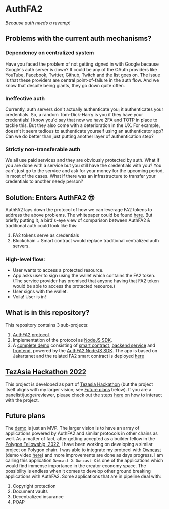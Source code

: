 # AuthFA2
_Because auth needs a revamp!_

## Problems with the current auth mechanisms?
### Dependency on centralized system
Have you faced the problem of not getting signed in with Google because Google's auth server is down? It could be any of the OAuth providers like YouTube, Facebook, Twitter, Github, Twitch and the list goes on. The issue is that these providers are central point-of-failure in the auth flow. And we know that despite being giants, they go down quite often.
### Ineffective auth
Currently, auth servers don't actually authenticate you; it authenticates your credentials. So, a random Tom-Dick-Harry is you if they have your credentials! I know you'd say that now we have 2FA and TOTP in place to tackle this. But they also come with a deterioration in the UX. For example, doesn't it seem tedious to authenticate yourself using an authenticator app? Can we do better than just putting another layer of authentication step?
### Strictly non-transferable auth
We all use paid services and they are obviously protected by auth. What if you are done with a service but you still have the credentials with you? You can't just go to the service and ask for your money for the upcoming period, in most of the cases. What if there was an infrastructure to transfer your credentials to another needy person?

## Solution: Enters AuthFA2 😎
AuthFA2 lays down the protocol of how we can leverage FA2 tokens to address the above problems. The whitepaper could be found [here][NFT-Auth WP]. But briefly putting it, a bird's-eye view of comparison between AuthFA2 & traditional auth could look like this:
1. FA2 tokens serve as credentials
2. Blockchain + Smart contract would replace traditional centralized auth servers.

### High-level flow:
- User wants to access a protected resource.
- App asks user to sign using the wallet which contains the FA2 token. (The service provider has promised that anyone having that FA2 token would be able to access the protected resource.)
- User signs with the wallet.
- Voila! User is in!

## What is in this repository?
This repository contains 3 sub-projects:
1. [AuthFA2 protocol][README AuthFA2].
2. Implementation of the protocol as [NodeJS SDK][AuthFA2 NodeJS SDK].
3. A [complete demo][Demo App] consisting of [smart contract][Demo FA2 Contract], [backend service][Demo Backend] and [frontend][Demo App], powered by the [AuthFA2 NodeJS SDK][AuthFA2 NodeJS SDK]. The app is based on Jakartanet and the related FA2 smart contract is deployed [here][Demo FA2 Contract]

## [TezAsia Hackathon 2022][Tezasia Hackathon]
This project is developed as part of [Tezasia Hackathon][Tezasia Hackathon] (but the project itself aligns with my larger vision; see [Future plans][Future plans] below). If you are a panelist/judge/reviewer, please check out the steps [here][README Frontend] on how to interact with the project.

## Future plans
The [demo][Demo App] is just an MVP. The larger vision is to have an array of applications powered by AuthFA2 and similar protocols in other chains as well. As a matter of fact, after getting accepted as a builder fellow in the [Polygon Fellowship, 2022][Polygon Fellowship 2022], I have been working on developing a similar project on Polygon chain. I was able to integrate my protocol with [Owncast][Owncast Repo] (demo video [here][Owncast-X demo]) and more improvements are done as days progress. I am calling this application `Owncast-X`.
`Owncast-X` is one of the applications which would find immense importance in the creator economy space. The possibility is endless when it comes to develop other ground breaking applications with AuthFA2. Some applications that are in pipeline deal with:
1. Copyright protection
2. Document vaults
3. Decentralized insurance
4. POAP

[Tezasia Hackathon]: <https://unstop.com/competition/tezasia-hackathon-tezos-india-357710>
[NFT-Auth WP]: <https://www.notion.so/ankitshubham/NFT-Auth-Protocol-4de9641932a24ec3a59665adc97b3ebb>
[Polygon Fellowship 2022]: <https://polygon.technology/polygon-fellowship/>
[Polygon Fellowship project]: <https://devfolio.co/projects/nft-auth-d07d>
[Owncast Repo]: <https://github.com/owncast/owncast>
[Owncast-X Demo]: <https://www.youtube.com/watch?v=7Sy4ijl2Nc8>
[AuthFA2 NodeJS SDK]: <https://www.npmjs.com/package/authfa2>
[README AuthFA2]: <../main/authfa2-js/README.md>
[README Frontend]: <../main/frontend/README.md>
[README Auth Server]: <../main/auth-server/README.md>
[Future plans]: <../main/README.md#future-plans>
[Demo Video]: <>
[Demo App]: <https://authfa2-frontend.vercel.app/>
[Demo Backend]: <https://authfa2-backend.herokuapp.com/>
[Demo FA2 Contract]: <https://better-call.dev/jakartanet/KT1X2ifoZhfgz1AhYfHVV36P1sf9UwJS56HY/operations>
